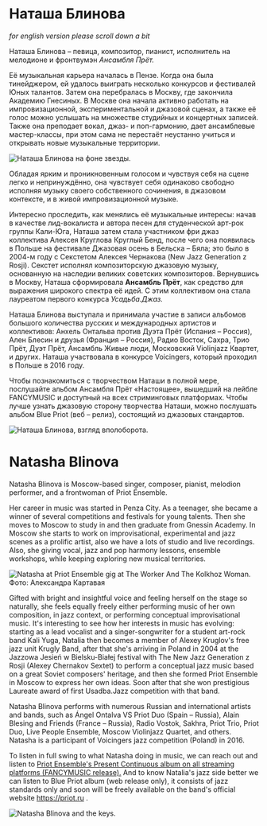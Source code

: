 # Наташа Блинова
_for english version please scroll down a bit_

Наташа Блинова – певица, композитор, пианист, исполнитель на мелодионе и фронтвумэн *Ансамбля Прёт.*

Её музыкальная карьера началась в Пензе. Когда она была тинейджером, ей удалось выиграть несколько конкурсов и фестивалей Юных талантов. Затем она перебралась в Москву, где закончила Академию Гнесиных. В Москве она начала активно работать на импровизационной, экспериментальной и джазовой сценах, а также её голос можно услышать на множестве студийных и концертных записей. Также она преподает вокал, джаз- и поп-гармонию, дает ансамблевые мастер-классы, при этом сама не перестаёт неустанно учиться и открывать новые музыкальные территории.

![Наташа Блинова на фоне звезды.](3AF0B10E-2895-490A-B907-92D709D4E6C0.jpeg)

Обладая ярким и проникновенным голосом и чувствуя себя на сцене легко и непринуждённо, она чувствует себя одинаково свободно исполняя музыку своего собственного сочинения, в джазовом контексте, и в живой импровизационной музыке. 

Интересно проследить, как менялись её музыкальные интересы: начав в качестве лид-вокалиста  и автора песен для студенческой арт-рок группы Кали-Юга, Наташа затем стала участником фри джаз коллектива Алексея Круглова Круглый Бенд, после чего она появилась в Польше на фестивале Джазовая осень в Бельска – Бяла; это было в 2004-м году с Секстетом Алексея Чернакова (New Jazz Generation z Rosji). Секстет исполнял композиторскую джазовую музыку, основанную на наследии великих советских композиторов. Вернувшись в Москву, Наташа сформировала **Ансамбль Прёт**, как средство для выражения широкого спектра её идей. С этим коллективом она стала лауреатом первого конкурса *Усадьба.Джаз.*

Наташа Блинова выступала и принимала участие в записи альбомов большого количества русских и международных артистов и коллективов: Анхель Онтальва против Дуэта Прёт (Испания – Россия), Ален Блесин и друзья (Франция – Россия), Радио Восток, Сахра, Трио Прёт, Дуэт Прёт, Ансамбль Живые люди, Московский Violinjazz Квартет, и других. Наташа участвовала в конкурсе Voicingers, который проходил в Польше в 2016 году.

Чтобы познакомиться с творчеством Наташи в полной мере, послушайте альбом Ансамбля Прёт «Настоящее», вышедший на лейбле FANCYMUSIC и доступный на всех стриминговых платформах. Чтобы лучше узнать джазовую сторону творчества Наташи, можно послушать альбом Blue Priot (веб – релиз), состоящий из джазовых стандартов.

![Наташа Блинова, взгляд вполоборота.](7F2AA0E2-4C6D-4CDA-84FC-58460564E4B0.jpeg)

# Natasha Blinova

Natasha Blinova is Moscow-based singer, composer, pianist, melodion performer, and a frontwoman of Priot Ensemble.

Her career in music was started in Penza City. As a teenager, she became a winner of several competitions and festivals for young talents. Then she moves to Moscow to study in and then graduate from Gnessin Academy. In Moscow she starts to work on improvisational, experimental and jazz scenes as a prolific artist, also we have a lots of studio and live recordings. Also, she giving vocal, jazz and pop harmony lessons, ensemble workshops, while keeping exploring new musical territories.

![Natasha at Priot Ensemble gig at The Worker And The Kolkhoz Woman.](89F4D890-EFE9-41BD-9B21-0324ACAEDFBC.jpeg)
Фото: Александра Картавая

Gifted with bright and insightful voice and feeling herself on the stage so naturally, she feels equally freely either performing music of her own composition, in jazz context, or performing conceptual improvisational music. It's interesting to see how her interests in music has evolving: starting as a lead vocalist and a singer-songwriter for a student art-rock band Kali Yuga, Natalia then becomes a member of Alexey Kruglov's free jazz unit Krugly Band, after that she's arriving in Poland in 2004 at the Jazzowa Jesień w Bielsku-Białej festival with The New Jazz Generation z Rosji (Alexey Chernakov Sextet) to perform a conceptual jazz music based on a great Soviet composers' heritage, and then she formed Priot Ensemble in Moscow to express her own ideas.  Soon after that she won prestigious Laureate award of first Usadba.Jazz competition with that band.

Natasha Blinova performs with numerous Russian and international artists and bands, such as Ángel Ontalva VS Priot Duo (Spain – Russia), Alain Blesing and Friends (France – Russia), Radio Vostok, Sakhra, Priot Trio, Priot Duo, Live People Ensemble, Moscow Violinjazz Quartet, and others. Natasha is a participant of Voicingers jazz competition (Poland) in 2016.

To listen in full swing to what Natasha doing in music, we can reach out and listen to [Priot Ensemble's Present Continuous album on all streaming platforms (FANCYMUSIC release).](https://fancymusic.ru/priot-ensemble-present-continuous/) And to know Natalia's jazz side better we can listen to Blue Priot album (web release only), it consists of jazz standards only and soon will be freely available on the band's official website https://priot.ru .

![Natasha Blinova and the keys.]( F075C230-97BE-4070-A91D-BD3AD3A9E0E1.jpeg)
